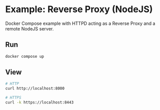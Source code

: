 # Example: Reverse Proxy (NodeJS)

Docker Compose example with HTTPD acting as a Reverse Proxy and a remote NodeJS server.

## Run
```bash
docker compose up
```

## View
```bash
# HTTP
curl http://localhost:8000

# HTTPS
curl -k https://localhost:8443
```
